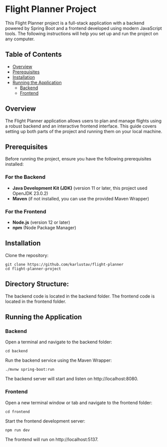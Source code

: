 # Flight Planner Project

This Flight Planner project is a full-stack application with a backend powered by Spring Boot and a frontend developed using modern JavaScript tools. The following instructions will help you set up and run the project on any computer.

## Table of Contents

- [Overview](#overview)
- [Prerequisites](#prerequisites)
- [Installation](#installation)
- [Running the Application](#running-the-application)
  - [Backend](#backend)
  - [Frontend](#frontend)

## Overview

The Flight Planner application allows users to plan and manage flights using a robust backend and an interactive frontend interface. This guide covers setting up both parts of the project and running them on your local machine.

## Prerequisites

Before running the project, ensure you have the following prerequisites installed:

### For the Backend
- **Java Development Kit (JDK)** (version 11 or later, this project used OpenJDK 23.0.2)
- **Maven** (if not installed, you can use the provided Maven Wrapper)

### For the Frontend
- **Node.js** (version 12 or later)
- **npm** (Node Package Manager)

  
## Installation
Clone the repository:
```
git clone https://github.com/karlustav/flight-planner
cd flight-planner-project
```


## Directory Structure:

The backend code is located in the backend folder.
The frontend code is located in the frontend folder.

## Running the Application

### Backend
Open a terminal and navigate to the backend folder:
```
cd backend
```

Run the backend service using the Maven Wrapper:
```
./mvnw spring-boot:run
```
The backend server will start and listen on http://localhost:8080.

### Frontend
Open a new terminal window or tab and navigate to the frontend folder:
```
cd frontend
```

Start the frontend development server:
```
npm run dev
```
The frontend will run on http://localhost:5137.
